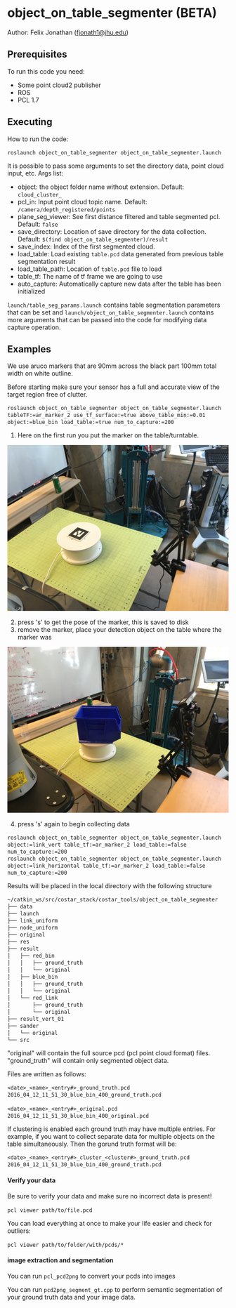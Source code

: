 # object_on_table_segmenter (BETA)

Author: Felix Jonathan (fjonath1@jhu.edu)

## Prerequisites

To run this code you need:
  - Some point cloud2 publisher
  - ROS
  - PCL 1.7

## Executing

How to run the code:

```
roslaunch object_on_table_segmenter object_on_table_segmenter.launch
```

It is possible to pass some arguments to set the directory data, point cloud input, etc.
Args list:
 - object:	the object folder name without extension. Default: ```cloud_cluster_```
 - pcl_in:	Input point cloud topic name. Default: ```/camera/depth_registered/points```
 - plane_seg_viewer:	See first distance filtered and table segmented pcl. Default: ```false```
 - save_directory:	Location of save directory for the data collection. Default: ```$(find object_on_table_segmenter)/result```
 - save_index: Index of the first segmented cloud.
 - load_table: Load existing `table.pcd` data generated from previous table segmentation result
 - load_table_path: Location of `table.pcd` file to load
 - table_tf: The name of tf frame we are going to use
 - auto_capture: Automatically capture new data after the table has been initialized

`launch/table_seg_params.launch` contains table segmentation parameters that can be set and `launch/object_on_table_segmenter.launch` contains more arguments that can be passed into the code for modifying data capture operation.

## Examples

We use aruco markers that are 90mm across the black part 100mm total width on white outline.

Before starting make sure your sensor has a full and accurate view of the target region free of clutter.


```
roslaunch object_on_table_segmenter object_on_table_segmenter.launch tableTF:=ar_marker_2 use_tf_surface:=true above_table_min:=0.01 object:=blue_bin load_table:=true num_to_capture:=200
```

1. Here on the first run you put the marker on the table/turntable. 

![Use the AR tag and a vertical area above it to define the object region](ar_tag_sets_plane.jpg)

2. press 's' to get the pose of the marker, this is saved to disk
3. remove the marker, place your detection object on the table where the marker was

![place the object where the tag was](scanning_blue_bin_on_turntable.jpg)

4. press 's' again to begin collecting data

```
roslaunch object_on_table_segmenter object_on_table_segmenter.launch object:=link_vert table_tf:=ar_marker_2 load_table:=false num_to_capture:=200
roslaunch object_on_table_segmenter object_on_table_segmenter.launch object:=link_horizontal table_tf:=ar_marker_2 load_table:=false num_to_capture:=200
```

Results will be placed in the local directory with the following structure

```
~/catkin_ws/src/costar_stack/costar_tools/object_on_table_segmenter
├── data
├── launch
├── link_uniform
├── node_uniform
├── original
├── res
├── result
│   ├── red_bin
│   │   ├── ground_truth
│   │   └── original
│   ├── blue_bin
│   │   ├── ground_truth
│   │   └── original
│   └── red_link
│       ├── ground_truth
│       └── original
├── result_vert_01
├── sander
│   └── original
└── src

```

"original" will contain the full source pcd (pcl point cloud format) files.
"ground_truth" will contain only segmented object data.

Files are written as follows:
```
<date>_<name>_<entry#>_ground_truth.pcd
2016_04_12_11_51_30_blue_bin_400_ground_truth.pcd

<date>_<name>_<entry#>_original.pcd
2016_04_12_11_51_30_blue_bin_400_original.pcd
```

If clustering is enabled each ground truth may have multiple entries. For example,
if you want to collect separate data for multiple objects on the table simultaneously.
Then the gorund truth format will be:

```
<date>_<name>_<entry#>_cluster_<cluster#>_ground_truth.pcd
2016_04_12_11_51_30_blue_bin_400_ground_truth.pcd
```

#### Verify your data

Be sure to verify your data and make sure no incorrect data is present!

`pcl viewer path/to/file.pcd`

You can load everything at once to make your life easier and check for outliers:

`pcl viewer path/to/folder/with/pcds/*`


#### image extraction and segmentation

You can run `pcl_pcd2png` to convert your pcds into images

You can run `pcd2png_segment_gt.cpp` to perform semantic segmentation of your ground truth data and your image data.

